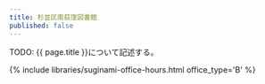 ```yaml
---
title: 杉並区南荻窪図書館
published: false
---
```


TODO: {{ page.title }}について記述する。

{% include libraries/suginami-office-hours.html office_type='B' %}
